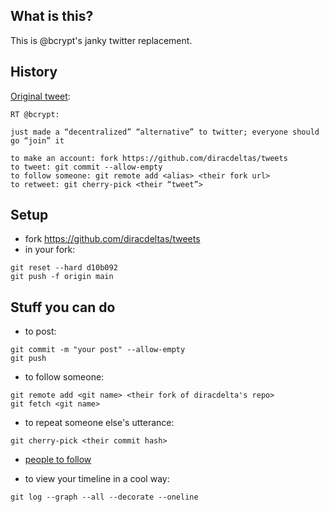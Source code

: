## What is this?
This is @bcrypt's janky twitter replacement.

## History 

[Original tweet](https://twitter.com/bcrypt/status/1588416861552582657):

```
RT @bcrypt:

just made a “decentralized” “alternative” to twitter; everyone should go “join” it

to make an account: fork https://github.com/diracdeltas/tweets
to tweet: git commit --allow-empty
to follow someone: git remote add <alias> <their fork url>
to retweet: git cherry-pick <their “tweet”>
```

## Setup

* fork https://github.com/diracdeltas/tweets
* in your fork: 
```
git reset --hard d10b092
git push -f origin main
```

## Stuff you can do

* to post:
```
git commit -m "your post" --allow-empty
git push
```

* to follow someone:
```
git remote add <git name> <their fork of diracdelta's repo>
git fetch <git name>
```

* to repeat someone else's utterance:
```
git cherry-pick <their commit hash>
```

* [people to follow](https://github.com/diracdeltas/tweets/network/members)

* to view your timeline in a cool way:
```
git log --graph --all --decorate --oneline
```
